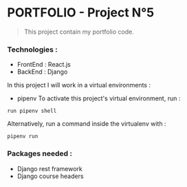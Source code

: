 # PORTFOLIO - Project N°5
> This project contain my portfolio code.

### Technologies :
+ FrontEnd : React.js
+ BackEnd : Django

In this project I will  work in a virtual environments :

+ pipenv
To activate this project's virtual environment, run :
```
run pipenv shell
```
Alternatively, run a command inside the virtualenv with :
```
pipenv run
```

### Packages needed :
+ Django rest framework
+ Django course headers

